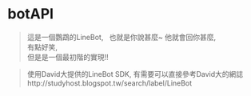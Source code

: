 # botAPI
>這是一個鸚鵡的LineBot,  
也就是你說甚麼~ 他就會回你甚麼,  
有點好笑,  
但是是一個最初階的實現!!  

>使用David大提供的LineBot SDK,
有需要可以直接參考David大的網誌http://studyhost.blogspot.tw/search/label/LineBot
